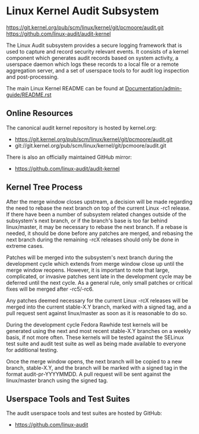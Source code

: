 Linux Kernel Audit Subsystem
=============================================================================
https://git.kernel.org/pub/scm/linux/kernel/git/pcmoore/audit.git
https://github.com/linux-audit/audit-kernel

The Linux Audit subsystem provides a secure logging framework that is used to
capture and record security relevant events.  It consists of a kernel component
which generates audit records based on system activity, a userspace daemon
which logs these records to a local file or a remote aggregation server, and a
set of userspace tools to for audit log inspection and post-processing.

The main Linux Kernel README can be found at
[Documentation/admin-guide/README.rst](./Documentation/admin-guide/README.rst)

## Online Resources

The canonical audit kernel repository is hosted by kernel.org:

* https://git.kernel.org/pub/scm/linux/kernel/git/pcmoore/audit.git
* git://git.kernel.org/pub/scm/linux/kernel/git/pcmoore/audit.git

There is also an officially maintained GitHub mirror:

* https://github.com/linux-audit/audit-kernel

## Kernel Tree Process

After the merge window closes upstream, a decision will be made regarding the
need to rebase the next branch on top of the current Linux -rc1 release. If
there have been a number of subsystem related changes outside of the
subsystem's next branch, or if the branch's base is too far behind
linux/master, it may be necessary to rebase the next branch. If a rebase is
needed, it should be done before any patches are merged, and rebasing the next
branch during the remaining -rcX releases should only be done in extreme cases.

Patches will be merged into the subsystem's next branch during the development
cycle which extends from merge window close up until the merge window reopens.
However, it is important to note that large, complicated, or invasive patches
sent late in the development cycle may be deferred until the next cycle. As a
general rule, only small patches or critical fixes will be merged after
-rc5/-rc6.

Any patches deemed necessary for the current Linux -rcX releases will be merged
into the current stable-X.Y branch, marked with a signed tag, and a pull
request sent against linux/master as soon as it is reasonable to do so.

During the development cycle Fedora Rawhide test kernels will be generated
using the next and most recent stable-X.Y branches on a weekly basis, if not
more often. These kernels will be tested against the SELinux test suite and
audit test suite as well as being made available to everyone for additional
testing.

Once the merge window opens, the next branch will be copied to a new branch,
stable-X.Y, and the branch will be marked with a signed tag in the format
audit-pr-YYYYMMDD. A pull request will be sent against the linux/master
branch using the signed tag.

## Userspace Tools and Test Suites

The audit userspace tools and test suites are hosted by GitHub:

* https://github.com/linux-audit
